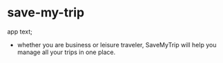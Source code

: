 # save-my-trip

app text; 
- whether you are business or leisure traveler, SaveMyTrip will help you manage all your trips in one place.
